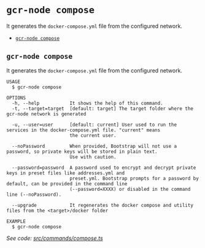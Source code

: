 `gcr-node compose`
=======================

It generates the `docker-compose.yml` file from the configured network.

* [`gcr-node compose`](#gcr-node-compose)

## `gcr-node compose`

It generates the `docker-compose.yml` file from the configured network.

```
USAGE
  $ gcr-node compose

OPTIONS
  -h, --help           It shows the help of this command.
  -t, --target=target  [default: target] The target folder where the gcr-node network is generated

  -u, --user=user      [default: current] User used to run the services in the docker-compose.yml file. "current" means
                       the current user.

  --noPassword         When provided, Bootstrap will not use a password, so private keys will be stored in plain text.
                       Use with caution.

  --password=password  A password used to encrypt and decrypt private keys in preset files like addresses.yml and
                       preset.yml. Bootstrap prompts for a password by default, can be provided in the command line
                       (--password=XXXX) or disabled in the command line (--noPassword).

  --upgrade            It regenerates the docker compose and utility files from the <target>/docker folder

EXAMPLE
  $ gcr-node compose
```

_See code: [src/commands/compose.ts](https://github.com/goldcoinreserve/gcr-node/blob/v1.0.4/src/commands/compose.ts)_
